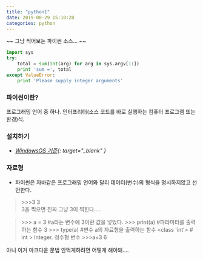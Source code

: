 ```yaml
---
title: "python1"
date: 2019-08-29 15:10:28
categories: python
---
```

<script type="text/javascript" src="/assets/js/main.min.js" />
<script type="text/javascript">
   console.log("test");
</script>

~~ 그냥 찍어보는 파이썬 소스... ~~
```python
import sys
try:
    total = sum(int(arg) for arg in sys.argv[1:])
    print 'sum =', total
except ValueError:
    print 'Please supply integer arguments'
```

### 파이썬이란?
프로그래밍 언어 중 하나. 인터프리터(소스 코드를 바로 실행하는 컴퓨터 프로그램 또는 환경)식.  

### 설치하기  
- *[WindowsOS 기준](https://www.python.org/downloads/){: target="_blank" }*

### 자료형
- 파이썬은 자바같은 프로그래밍 언어와 달리 데이터(변수)의 형식을 명시하지않고 선언한다.  
> \>>>3
> 3  
3을 찍으면 진짜 그냥 3이 찍힌다.....  
  
> \>>> a = 3 #a라는 변수에 3이란 값을 넣었다.
> \>>> print(a) #파라미터를 출력하는 함수
> 3
> \>>> type(a) #변수 a의 자료형을 출력하는 함수
> <class 'int'> # int > Integer. 정수형 변수
> \>>>a+3
> 6



  
아니 이거 마크다운 문법 안먹게하려면 어떻게 해야돼....
